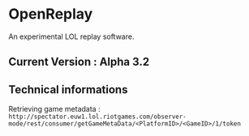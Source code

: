 # OpenReplay
An experimental LOL replay software.

## Current Version : Alpha 3.2

## Technical informations

Retrieving game metadata :
`http://spectator.euw1.lol.riotgames.com/observer-mode/rest/consumer/getGameMetaData/<PlatformID>/<GameID>/1/token`
